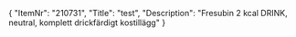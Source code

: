 {
  "ItemNr": "210731",
  "Title": "test",
  "Description": "Fresubin 2 kcal DRINK, neutral, komplett drickfärdigt kostillägg"
}